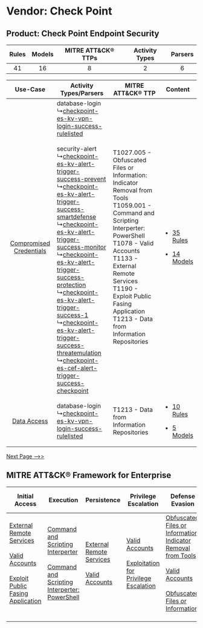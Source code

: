 Vendor: Check Point
===================
Product: Check Point Endpoint Security
--------------------------------------
| Rules | Models | MITRE ATT&CK® TTPs | Activity Types | Parsers |
|:-----:|:------:|:------------------:|:--------------:|:-------:|
|  41   |   16   |         8          |       2        |    6    |

|    Use-Case    | Activity Types/Parsers    | MITRE ATT&CK® TTP    | Content    |
|:----:| ---- | ---- | ---- |
| [Compromised Credentials](../../../UseCases/uc_compromised_credentials.md) |  database-login<br> ↳[checkpoint-es-kv-vpn-login-success-rulelisted](Ps/pC_checkpointeskvvpnloginsuccessrulelisted.md)<br><br> security-alert<br> ↳[checkpoint-es-kv-alert-trigger-success-prevent](Ps/pC_checkpointeskvalerttriggersuccessprevent.md)<br> ↳[checkpoint-es-kv-alert-trigger-success-smartdefense](Ps/pC_checkpointeskvalerttriggersuccesssmartdefense.md)<br> ↳[checkpoint-es-kv-alert-trigger-success-monitor](Ps/pC_checkpointeskvalerttriggersuccessmonitor.md)<br> ↳[checkpoint-es-kv-alert-trigger-success-protection](Ps/pC_checkpointeskvalerttriggersuccessprotection.md)<br> ↳[checkpoint-es-kv-alert-trigger-success-1](Ps/pC_checkpointeskvalerttriggersuccess1.md)<br> ↳[checkpoint-es-kv-alert-trigger-success-threatemulation](Ps/pC_checkpointeskvalerttriggersuccessthreatemulation.md)<br> ↳[checkpoint-es-cef-alert-trigger-success-checkpoint](Ps/pC_checkpointescefalerttriggersuccesscheckpoint.md)<br> | T1027.005 - Obfuscated Files or Information: Indicator Removal from Tools<br>T1059.001 - Command and Scripting Interperter: PowerShell<br>T1078 - Valid Accounts<br>T1133 - External Remote Services<br>T1190 - Exploit Public Fasing Application<br>T1213 - Data from Information Repositories<br> | [<ul><li>35 Rules</li></ul><ul><li>14 Models</li></ul>](RM/r_m_check_point_check_point_endpoint_security_Compromised_Credentials.md) |
|    [Data Access](../../../UseCases/uc_data_access.md)    |  database-login<br> ↳[checkpoint-es-kv-vpn-login-success-rulelisted](Ps/pC_checkpointeskvvpnloginsuccessrulelisted.md)<br>    | T1213 - Data from Information Repositories<br>    | [<ul><li>10 Rules</li></ul><ul><li>5 Models</li></ul>](RM/r_m_check_point_check_point_endpoint_security_Data_Access.md)    |
[Next Page -->>](2_ds_check_point_check_point_endpoint_security.md)

MITRE ATT&CK® Framework for Enterprise
--------------------------------------
| Initial Access                                                                                                                                                                                                                         | Execution                                                                                                                                                                                    | Persistence                                                                                                                                      | Privilege Escalation                                                                                                                                          | Defense Evasion                                                                                                                                                                                                                                                               | Credential Access | Discovery | Lateral Movement | Collection                                                                              | Command and Control | Exfiltration | Impact |
| -------------------------------------------------------------------------------------------------------------------------------------------------------------------------------------------------------------------------------------- | -------------------------------------------------------------------------------------------------------------------------------------------------------------------------------------------- | ------------------------------------------------------------------------------------------------------------------------------------------------ | ------------------------------------------------------------------------------------------------------------------------------------------------------------- | ----------------------------------------------------------------------------------------------------------------------------------------------------------------------------------------------------------------------------------------------------------------------------- | ----------------- | --------- | ---------------- | --------------------------------------------------------------------------------------- | ------------------- | ------------ | ------ |
| [External Remote Services](https://attack.mitre.org/techniques/T1133)<br><br>[Valid Accounts](https://attack.mitre.org/techniques/T1078)<br><br>[Exploit Public Fasing Application](https://attack.mitre.org/techniques/T1190)<br><br> | [Command and Scripting Interperter](https://attack.mitre.org/techniques/T1059)<br><br>[Command and Scripting Interperter: PowerShell](https://attack.mitre.org/techniques/T1059/001)<br><br> | [External Remote Services](https://attack.mitre.org/techniques/T1133)<br><br>[Valid Accounts](https://attack.mitre.org/techniques/T1078)<br><br> | [Valid Accounts](https://attack.mitre.org/techniques/T1078)<br><br>[Exploitation for Privilege Escalation](https://attack.mitre.org/techniques/T1068)<br><br> | [Obfuscated Files or Information: Indicator Removal from Tools](https://attack.mitre.org/techniques/T1027/005)<br><br>[Valid Accounts](https://attack.mitre.org/techniques/T1078)<br><br>[Obfuscated Files or Information](https://attack.mitre.org/techniques/T1027)<br><br> |                   |           |                  | [Data from Information Repositories](https://attack.mitre.org/techniques/T1213)<br><br> |                     |              |        |